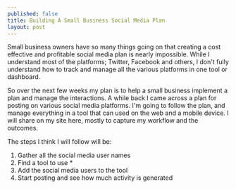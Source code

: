 ```yaml
---
published: false
title: Building A Small Business Social Media Plan
layout: post
---
```

Small business owners have so many things going on that creating a cost effective and profitable social media plan is nearly impossible. While I understand most of the platforms; Twitter, Facebook and others, I don't fully understand how to track and manage all the various platforms in one tool or dashboard.

So over the next few weeks my plan is to help a small business implement a plan and manage the interactions. A while back I came across a plan for posting on various social media platforms. I'm going to follow the plan, and manage everything in a tool that can used on the web and a mobile device. I will share on my site here, mostly to capture my workflow and the outcomes.

The steps I think I will follow will be:

1. Gather all the social media user names
2. Find a tool to use *
3. Add the social media users to the tool
4. Start posting and see how much activity is generated